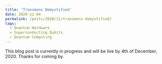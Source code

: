 ```yaml
---
title: 'Transmons Demystified'
date: 2020-12-04
permalink: /posts/2020/11/transmons-demystified/
tags:
  - Quantum Hardware
  - Superconducting Qubits
  - Quantum Computing
---
```


This blog post is currently in progress and will be live by 4th of December, 2020. Thanks for coming by.